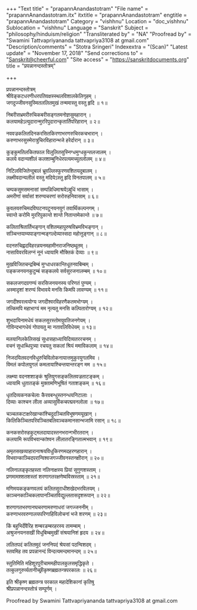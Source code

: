 +++
"Text title" = "prapannAnandastotram"
"File name" = "prapannAnandastotram.itx"
itxtitle = "prapannAnandastotram"
engtitle = "prapannAnandastotram"
Category = "vishhnu"
Location = "doc_vishhnu"
Sublocation = "vishhnu"
Language = "Sanskrit"
Subject = "philosophy/hinduism/religion"
"Transliterated by" = "NA"
"Proofread by" = "Swamini Tattvapriyananda tattvapriya3108 at gmail.com"
"Description/comments" = "Stotra Sringeri"
Indexextra = "(Scan)"
"Latest update" = "November 17, 2018"
"Send corrections to" = "Sanskrit@cheerful.com"
"Site access" = "https://sanskritdocuments.org"
title = "प्रपन्नानन्दस्तोत्रम्"

+++
  
 प्रपन्नानन्दस्तोत्रम्   
श्रीवेङ्कटधरणीधरपतिवक्षस्स्थलविशालकेलिगृहम् ।  
जगदुज्जीवनसुस्मितललितमुखं तन्ममास्तु वस्तु हृदि ॥ १॥  
  
निबरीसभ्रमरीरुचिकबरीसङ्गतमनोज्ञसुमहारान् ।  
कलयामहेऽत्युदारान्मुररिपुदारान्कृतार्तिपरिहारान् ॥ २॥  
  
नववज्रकलितदिनकरसितकिरणाभरणरुचिरकचभारान् ।  
करुणाभरसुस्मेरात्रुचिरविहारान्भजे हरेर्दारान् ॥ ३॥  
  
कुङ्कुमतिलकितफाल विलुलितसुस्निग्धमुग्धकुन्तलजालम् ।  
कलये वदान्यशीलं कलशाम्बुनिधेरपत्यमच्युतलोलम् ॥ ४॥  
  
निटिलविजितेन्दुबालं भ्रूवल्लिस्फुरणवशितयदुबालम् ।  
लक्ष्मीवदान्यलीलं वस्तु मदियेऽस्तु हृदि विनतपालम् ॥ ५॥  
  
चम्पकसुमसमनासां सम्पन्निधिमाश्रयेंऽबुधिं भासाम् ।  
अमरीणां सर्वासां शरण्यचरणां सरोरुहनिवासाम् ॥ ६॥  
  
कुवलयरुचिमदविघटनपटुनयनयुगं तवार्थिकल्पनगम् ।  
स्वान्ते करोमि मुररिपुकान्ते शान्ते नितान्तमेकान्ते ॥ ७॥  
  
कलिताश्रितार्तिभङ्गान् वशितमहापुरुषविभ्रमविभङ्गान् ।  
सञ्चिन्तयाम्यपाङ्गान्मङ्गल्देव्यास्सदा महोत्तुङ्गान् ॥ ८॥  
  
वदनरुचिह्वदविहरन्नयनमहामीनराजनिष्ठथूतम् ।  
नासाविवरविलग्नं नूनं ध्यायामि मौक्तिकं देव्याः ॥ ९॥  
  
मुखविजितचन्द्रबिम्बं मुग्धाधरकान्तिधूतनवबिम्बम् ।  
पङ्कजनयनकुटुम्बं सङ्कलये सर्वसुरजनालम्बम् ॥ १०॥  
  
सकलजगदग्रगण्यं सरसिजनयनस्य परिणतं पुण्यम् ।  
अस्मादृशां शरण्यं विभावये मनसि किमपि लावण्यम् ॥ ११॥  
  
जगदीश्वरत्वयोग्य जगदीश्वरविहरणैकतमभोग्यम् ।  
तत्किमपि महाभाग्यं मम नृत्यतु मनसि कल्पितारोग्यम् ॥ १२॥  
  
शुभदायिनामधेयं सकलसुरस्तोमयुवतिजनगेयम् ।  
गोविन्दभागधेयं गोपायतु मा नतावलिविधेयम् ॥ १३॥  
  
मलयानिलकेलिसखं सुधासहाध्यायिदिव्यतररचनम् ।  
वचनं सुधाब्धिपुत्र्या रचयतु सकलां श्रियं ममाविकलाम् ॥ १४॥  
  
निजदयितवदनविधुरुचिविलोकनायात्तमुकुरयुगलमिव ।  
विमलं कपोलयुगलं कमलायाश्चिन्तयान्तरङ्ग मम ॥ १५॥  
  
लक्ष्म्या वदनशशाङ्कं श्रुतियुगसङ्कलितवज्रताटङ्कम् ।  
ध्यायामि धुतातङ्कं मुक्तामणिभूषितं गताशङ्कम् ॥ १६॥  
  
धृतदिव्यकनकचेलाः कैरवबन्धुस्तनन्धयनिटालाः ।  
दिव्याः काश्चन लीला अव्यासुर्विकचपद्मवनलोला ॥ १७॥  
  
चञ्चलकटाक्षरेखान्कांश्चिदुदञ्चितविभूषणमयूखान् ।  
किलिकिञ्चितपरिवञ्चितबलिवञ्चकमानसान्भजामि रसान् ॥ १८॥  
  
कनकसरोरुहकुट्मलदायादस्तनभरान्गभीरतरान् ।  
कलयामि रूपविभवान्कांश्वन लीलातरङ्गितात्मभवान् ॥ १९॥  
  
अमृतसखव्याहारानाश्रयविधुकिरणमदहरणहारान् ।  
विभवान्काञ्चिदपरान्विश्वजगज्जीवनस्तनक्षीरान् ॥ २०॥  
  
नलिनालङ्कृतहस्ता नलिनाक्षस्य प्रियां सुगुणशस्ताम् ।  
प्रणमामश्शतशस्तां शरणागतरक्षणेष्वविस्रस्ताम् ॥ २१॥  
  
मणिमयकङ्कणवलयं कलितसुराधीशखेदभरविलयम् ।  
काञ्चनकाञ्चिकलापानञ्चितविद्युल्लतासदृशरूपान् ॥ २२॥  
  
शरणागतभरणानघचरणामरुणाधरां जगज्जननीम् ।  
करुणाभरवरुणालयपरिणाहिविलोचनां भजे शरणम् ॥ २३॥  
  
किं बहुभिर्देवैरिह शम्बरडम्बरहरस्य तामम्बाम् ।  
अश्रुजनयनसखीं विधुबिम्बमुखीं संश्रयानिशं हृदय ॥ २४॥  
  
ललितपदं कलितमुदं जननिपदं श्रेयसां पठन्विशदम् ।  
स्तवमिह तव प्रपन्नानन्दं विन्दत्यमन्दमानन्दम् ॥ २५॥  
  
स्तुतिमिति महिशूरपुरीचाममहीपालकुलसमृद्धिकृते ।  
तत्कुलगुरुर्व्यतानीच्छ्रीकृष्णब्रह्मतन्त्रपरकालः ॥ २६॥  
  
इति श्रीकृष्ण ब्रह्मतन्त्र परकाल महादेशिकानां कृतिषु  
श्रीप्रपन्नानन्दस्तोत्रं सम्पूर्णम् ।  
  
  
Proofread by Swamini Tattvapriyananda tattvapriya3108 at gmail.com  
  
  
